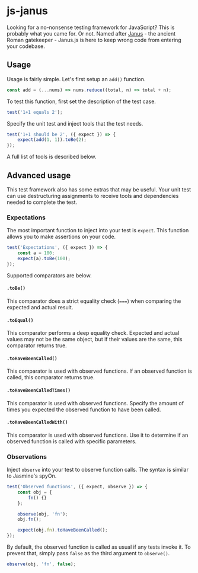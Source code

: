 # js-janus

Looking for a no-nonsense testing framework for JavaScript? This is probably what you came for. Or not. Named after [Janus](https://wikipedia.org/wiki/Janus) - the ancient Roman gatekeeper - Janus.js is here to keep wrong code from entering your codebase.

## Usage
Usage is fairly simple. Let's first setup an `add()` function.

```javascript
const add = (...nums) => nums.reduce((total, n) => total + n);
```

To test this function, first set the description of the test case.

```javascript
test('1+1 equals 2');
```

Specify the unit test and inject tools that the test needs.

```javascript
test('1+1 should be 2', ({ expect }) => {
	expect(add(1, 1)).toBe(2);
});
```

A full list of tools is described below.

## Advanced usage
This test framework also has some extras that may be useful. Your unit test can use destructuring assignments to receive tools and dependencies needed to complete the test.

### Expectations
The most important function to inject into your test is `expect`. This function allows you to make assertions on your code.

```js
test('Expectations', ({ expect }) => {
	const a = 100;
	expect(a).toBe(100);
});
```

Supported comparators are below.

#### `.toBe()`
This comparator does a strict equality check (`===`) when comparing the expected and actual result.

#### `.toEqual()`
This comparator performs a deep equality check. Expected and actual values may not be the same object, but if their values are the same, this comparator returns true.

#### `.toHaveBeenCalled()`
This comparator is used with observed functions. If an observed function is called, this comparator returns true.

#### `.toHaveBeenCalledTimes()`
This comparator is used with observed functions. Specify the amount of times you expected the observed function to have been called.

#### `.toHaveBeenCalledWith()`
This comparator is used with observed functions. Use it to determine if an observed function is called with specific parameters.

### Observations
Inject `observe` into your test to observe function calls. The syntax is similar to Jasmine's spyOn.

```js
test('Observed functions', ({ expect, observe }) => {
	const obj = {
		fn() {}
	};

	observe(obj, 'fn');
	obj.fn();

	expect(obj.fn).toHaveBeenCalled();
});
```

By default, the observed function is called as usual if any tests invoke it. To prevent that, simply pass `false` as the third argument to `observe()`.

```js
observe(obj, 'fn', false);
```